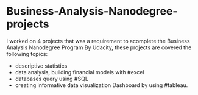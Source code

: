 # Business-Analysis-Nanodegree-projects
I worked on 4 projects that was a requirement to acomplete the Business Analysis Nanodegree Program By Udacity,
these projects are covered the following topics:
- descriptive statistics
- data analysis, building financial models with #excel
- databases query using #SQL
- creating informative data visualization Dashboard by using #tableau.
